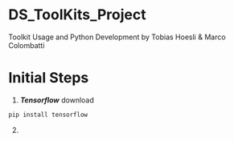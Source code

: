 # DS_ToolKits_Project

Toolkit Usage and Python Development by Tobias Hoesli & Marco Colombatti

# Initial Steps 

1. ***Tensorflow*** download

```python
pip install tensorflow
```

2.

